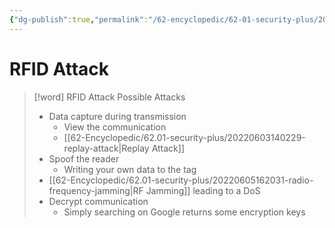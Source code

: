 ```yaml
---
{"dg-publish":true,"permalink":"/62-encyclopedic/62-01-security-plus/20220605164405-rfid-attack/","dgHomeLink":true,"dgPassFrontmatter":false}
---
```



# RFID Attack

>[!word] RFID Attack
> Possible Attacks 
> - Data capture during transmission 
>     - View the communication 
>     - [[62-Encyclopedic/62.01-security-plus/20220603140229-replay-attack|Replay Attack]] 
> - Spoof the reader 
>     - Writing your own data to the tag 
> - [[62-Encyclopedic/62.01-security-plus/20220605162031-radio-frequency-jamming|RF Jamming]] leading to a DoS 
> - Decrypt communication  
>     - Simply searching on Google returns some encryption keys 
